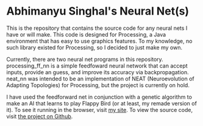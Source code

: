 # Abhimanyu Singhal's Neural Net(s)

This is the repository that contains the source code for any neural nets I have or will make. This code is designed for Processing, a Java environment that has easy to use graphics features. To my knowledge, no such library existed for Processing, so I decided to just make my own. 

Currently, there are two neural net programs in this repository. processing_ff_nn is a simple feedfoward neural network that can accept inputs, provide an guess, and improve its accuracy via backpropagation. neat_nn was intended to be an implementation of NEAT (Neuroevolution of Adapting Topologies) for Processing, but the project is currently on hold. 

I have used the feedforward net in conjunction with a genetic algorithm to make an AI that learns to play Flappy Bird (or at least, my remade version of it). To see it running in the browser, visit [my site](https://singhalmanu9.github.io/p5-fun/flappy.html). To view the source code, visit [the project on Github](https://github.com/singhalmanu9/flappy_bird_ai).
